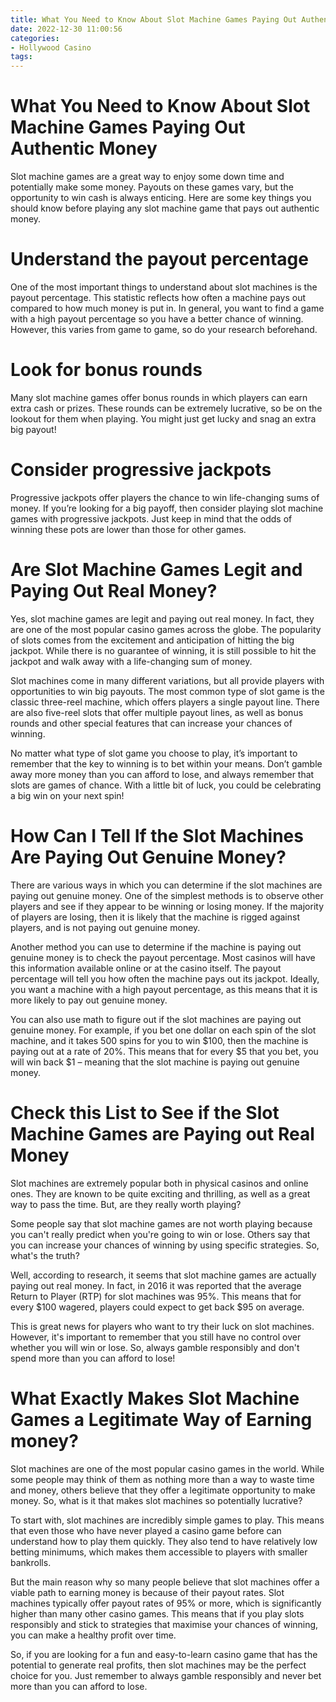 ```yaml
---
title: What You Need to Know About Slot Machine Games Paying Out Authentic Money 
date: 2022-12-30 11:00:56
categories:
- Hollywood Casino
tags:
---
```



#  What You Need to Know About Slot Machine Games Paying Out Authentic Money 

Slot machine games are a great way to enjoy some down time and potentially make some money. Payouts on these games vary, but the opportunity to win cash is always enticing. Here are some key things you should know before playing any slot machine game that pays out authentic money.

# Understand the payout percentage 

One of the most important things to understand about slot machines is the payout percentage. This statistic reflects how often a machine pays out compared to how much money is put in. In general, you want to find a game with a high payout percentage so you have a better chance of winning. However, this varies from game to game, so do your research beforehand.

# Look for bonus rounds 

Many slot machine games offer bonus rounds in which players can earn extra cash or prizes. These rounds can be extremely lucrative, so be on the lookout for them when playing. You might just get lucky and snag an extra big payout!

# Consider progressive jackpots 

Progressive jackpots offer players the chance to win life-changing sums of money. If you’re looking for a big payoff, then consider playing slot machine games with progressive jackpots. Just keep in mind that the odds of winning these pots are lower than those for other games.

#  Are Slot Machine Games Legit and Paying Out Real Money? 

Yes, slot machine games are legit and paying out real money. In fact, they are one of the most popular casino games across the globe. The popularity of slots comes from the excitement and anticipation of hitting the big jackpot. While there is no guarantee of winning, it is still possible to hit the jackpot and walk away with a life-changing sum of money. 

Slot machines come in many different variations, but all provide players with opportunities to win big payouts. The most common type of slot game is the classic three-reel machine, which offers players a single payout line. There are also five-reel slots that offer multiple payout lines, as well as bonus rounds and other special features that can increase your chances of winning. 

No matter what type of slot game you choose to play, it’s important to remember that the key to winning is to bet within your means. Don’t gamble away more money than you can afford to lose, and always remember that slots are games of chance. With a little bit of luck, you could be celebrating a big win on your next spin!

#  How Can I Tell If the Slot Machines Are Paying Out Genuine Money? 

There are various ways in which you can determine if the slot machines are paying out genuine money. One of the simplest methods is to observe other players and see if they appear to be winning or losing money. If the majority of players are losing, then it is likely that the machine is rigged against players, and is not paying out genuine money.

Another method you can use to determine if the machine is paying out genuine money is to check the payout percentage. Most casinos will have this information available online or at the casino itself. The payout percentage will tell you how often the machine pays out its jackpot. Ideally, you want a machine with a high payout percentage, as this means that it is more likely to pay out genuine money.

You can also use math to figure out if the slot machines are paying out genuine money. For example, if you bet one dollar on each spin of the slot machine, and it takes 500 spins for you to win $100, then the machine is paying out at a rate of 20%. This means that for every $5 that you bet, you will win back $1 – meaning that the slot machine is paying out genuine money.

#  Check this List to See if the Slot Machine Games are Paying out Real Money 

Slot machines are extremely popular both in physical casinos and online ones. They are known to be quite exciting and thrilling, as well as a great way to pass the time. But, are they really worth playing?

Some people say that slot machine games are not worth playing because you can't really predict when you're going to win or lose. Others say that you can increase your chances of winning by using specific strategies. So, what's the truth?

Well, according to research, it seems that slot machine games are actually paying out real money. In fact, in 2016 it was reported that the average Return to Player (RTP) for slot machines was 95%. This means that for every $100 wagered, players could expect to get back $95 on average.

This is great news for players who want to try their luck on slot machines. However, it's important to remember that you still have no control over whether you will win or lose. So, always gamble responsibly and don't spend more than you can afford to lose!

#  What Exactly Makes Slot Machine Games a Legitimate Way of Earning money?

Slot machines are one of the most popular casino games in the world. While some people may think of them as nothing more than a way to waste time and money, others believe that they offer a legitimate opportunity to make money. So, what is it that makes slot machines so potentially lucrative?

To start with, slot machines are incredibly simple games to play. This means that even those who have never played a casino game before can understand how to play them quickly. They also tend to have relatively low betting minimums, which makes them accessible to players with smaller bankrolls.

But the main reason why so many people believe that slot machines offer a viable path to earning money is because of their payout rates. Slot machines typically offer payout rates of 95% or more, which is significantly higher than many other casino games. This means that if you play slots responsibly and stick to strategies that maximise your chances of winning, you can make a healthy profit over time.

So, if you are looking for a fun and easy-to-learn casino game that has the potential to generate real profits, then slot machines may be the perfect choice for you. Just remember to always gamble responsibly and never bet more than you can afford to lose.